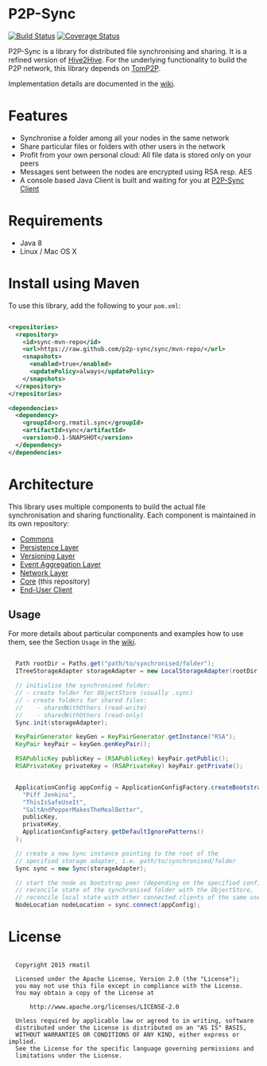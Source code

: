 # P2P-Sync

[![Build Status](https://travis-ci.org/p2p-sync/sync.svg)](https://travis-ci.org/p2p-sync/sync)
[![Coverage Status](https://coveralls.io/repos/p2p-sync/sync/badge.svg?branch=master&service=github)](https://coveralls.io/github/p2p-sync/sync?branch=master)


P2P-Sync is a library for distributed file synchronising and sharing. It is a refined version of [Hive2Hive](https://github.com/Hive2Hive/Hive2Hive). For the underlying functionality to build the P2P network, this library
depends on [TomP2P](https://github.com/tomp2p/TomP2P).

Implementation details are documented in the [wiki](https://github.com/p2p-sync/sync/wiki).

# Features

* Synchronise a folder among all your nodes in the same network
* Share particular files or folders with other users in the network
* Profit from your own personal cloud: All file data is stored only on your peers
* Messages sent between the nodes are encrypted using RSA resp. AES
* A console based Java Client is built and waiting for you at [P2P-Sync Client](http://p2p-sync.github.io/client/)

# Requirements
* Java 8
* Linux / Mac OS X

# Install using Maven
To use this library, add the following to your `pom.xml`:

```xml

<repositories>
  <repository>
    <id>sync-mvn-repo</id>
    <url>https://raw.github.com/p2p-sync/sync/mvn-repo/</url>
    <snapshots>
      <enabled>true</enabled>
      <updatePolicy>always</updatePolicy>
    </snapshots>
  </repository>
</repositories>

<dependencies>
  <dependency>
    <groupId>org.rmatil.sync</groupId>
    <artifactId>sync</artifactId>
    <version>0.1-SNAPSHOT</version>
  </dependency>
</dependencies>

```

# Architecture
This library uses multiple components to build the actual file synchronisation and sharing functionality. Each component
is maintained in its own repository:

* [Commons](https://github.com/p2p-sync/commons)
* [Persistence Layer](https://github.com/p2p-sync/persistence)
* [Versioning Layer](https://github.com/p2p-sync/versions)
* [Event Aggregation Layer](https://github.com/p2p-sync/aggregator)
* [Network Layer](https://github.com/p2p-sync/network)
* [Core](https://github.com/p2p-sync/sync) (this repository)
* [End-User Client](https://github.com/p2p-sync/client)
 

## Usage

For more details about particular components and examples how to use them, see the Section `Usage` in the [wiki](https://github.com/p2p-sync/sync/wiki).

```java

  Path rootDir = Paths.get("path/to/synchronised/folder");
  ITreeStorageAdapter storageAdapter = new LocalStorageAdapter(rootDir);

  // initialise the synchronised folder:
  // - create folder for ObjectStore (usually .sync)
  // - create folders for shared files:
  //    - sharedWithOthers (read-write)
  //    - sharedWithOthers (read-only)
  Sync.init(storageAdapter);

  KeyPairGenerator keyGen = KeyPairGenerator.getInstance("RSA");
  KeyPair keyPair = keyGen.genKeyPair();

  RSAPublicKey publicKey = (RSAPublicKey) keyPair.getPublic();
  RSAPrivateKey privateKey = (RSAPrivateKey) keyPair.getPrivate();


  ApplicationConfig appConfig = ApplicationConfigFactory.createBootstrapApplicationConfig(
    "Piff Jenkins",
    "ThisIsSafeUseIt",
    "SaltAndPepperMakesTheMealBetter",
    publicKey,
    privateKey,
    ApplicationConfigFactory.getDefaultIgnorePatterns()
  );

  // create a new Sync instance pointing to the root of the
  // specified storage adapter, i.e. path/to/synchronised/folder
  Sync sync = new Sync(storageAdapter);

  // start the node as bootstrap peer (depending on the specified configuration),
  // reconcile state of the synchronised folder with the ObjectStore,
  // reconcile local state with other connected clients of the same user
  NodeLocation nodeLocation = sync.connect(appConfig);

```

# License

```

  Copyright 2015 rmatil

  Licensed under the Apache License, Version 2.0 (the "License");
  you may not use this file except in compliance with the License.
  You may obtain a copy of the License at

      http://www.apache.org/licenses/LICENSE-2.0

  Unless required by applicable law or agreed to in writing, software
  distributed under the License is distributed on an "AS IS" BASIS,
  WITHOUT WARRANTIES OR CONDITIONS OF ANY KIND, either express or implied.
  See the License for the specific language governing permissions and
  limitations under the License.

```
